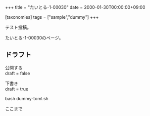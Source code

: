 +++
title = "たいとる-1-00030"
date = 2000-01-30T00:00:00+09:00

[taxonomies]
tags = ["sample","dummy"]
+++

テスト投稿。

たいとる-1-00030のページ。


## ドラフト

公開する  
draft = false

下書き  
draft = true

bash dummy-toml.sh

ここまで
